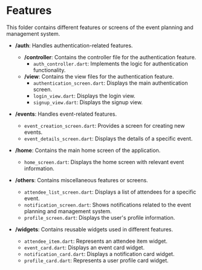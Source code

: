 # Features

This folder contains different features or screens of the event planning and management system.

- **/auth**: Handles authentication-related features.
  - **/controller**: Contains the controller file for the authentication feature.
    - `auth_controller.dart`: Implements the logic for authentication functionality.
  - **/view**: Contains the view files for the authentication feature.
    - `authentication_screen.dart`: Displays the main authentication screen.
    - `login_view.dart`: Displays the login view.
    - `signup_view.dart`: Displays the signup view.

- **/events**: Handles event-related features.
  - `event_creation_screen.dart`: Provides a screen for creating new events.
  - `event_details_screen.dart`: Displays the details of a specific event.

- **/home**: Contains the main home screen of the application.
  - `home_screen.dart`: Displays the home screen with relevant event information.

- **/others**: Contains miscellaneous features or screens.
  - `attendee_list_screen.dart`: Displays a list of attendees for a specific event.
  - `notification_screen.dart`: Shows notifications related to the event planning and management system.
  - `profile_screen.dart`: Displays the user's profile information.

- **/widgets**: Contains reusable widgets used in different features.
  - `attendee_item.dart`: Represents an attendee item widget.
  - `event_card.dart`: Displays an event card widget.
  - `notification_card.dart`: Displays a notification card widget.
  - `profile_card.dart`: Represents a user profile card widget.
